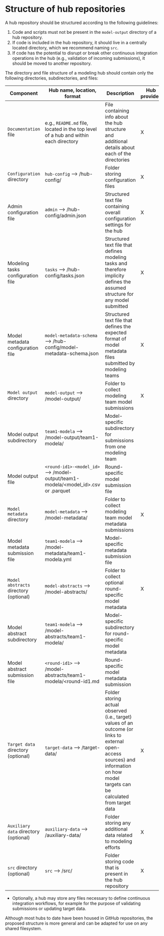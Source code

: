 # Structure of hub repositories

A hub repository should be structured according to the following guidelines:

1. Code and scripts must not be present in the `model-output` directory of a hub repository.
2. If code is included in the hub repository, it should live in a centrally located directory, which we recommend naming `src`.
3. If code has the potential to disrupt or break other continuous integration operations in the hub (e.g., validation of incoming submissions),
it should be moved to another repository. 


The directory and file structure of a modeling hub should contain only the following directories, subdirectories, and files:

| Component | Hub name, location, format | Description | Hub provides | Modeler provides |
| ------ | ------ | ------ | ------ | ------ | 
| `Documentation` file | e.g., `README.md` file, located in the top level of a hub and within each directory | File containing info about the hub structure and additional details about each of the directories| X |  |
| `Configuration` directory | `hub-config` --> /hub-config/ | Folder storing configuration files | X |  |
| Admin configuration file | `admin` --> /hub-config/admin.json | Structured text file containing overall configuration settings for the hub | X |  | 
| Modeling tasks configuration file | `tasks` --> /hub-config/tasks.json | Structured text file that defines modeling tasks and therefore implicity defines the assumed structure for any model submitted | X |  | 
| Model metadata configuration file | `model-metadata-schema` --> /hub-config/model-metadata-schema.json | Structured text file that defines the expected format of model metadata files submitted by modeling teams | X |  |  
| `Model output` directory | `model-output` --> /model-output/ | Folder to collect modeling team model submissions | X |  | 
| Model output subdirectory | `team1-modela` --> /model-output/team1-modela/ | Model-specific subdirectory for submissions from one modeling team |  | X | 
| Model output file | `<round-id1>-<model_id>` --> /model-output/team1-modela/<round-id1><model_id>.csv or .parquet| Round-specific model submission file |  | X | 
| `Model metadata` directory | `model-metadata` --> /model-metadata/ | Folder to collect modeling team model metadata submissions | X | | 
| Model metadata submission file | `team1-modela` --> /model-metadata/team1-modela.yml | Model-specific metadata submission file |  | X | 
| `Model abstracts` directory (optional) | `model-abstracts` --> /model-abstracts/ | Folder to collect optional round-specific model metadata | X |  | 
| Model abstract subdirectory | `team1-modela` --> /model-abstracts/team1-modela/ | Model-specific subdirectory for round-specific model metadata |  | X | 
| Model abstract submission file | `<round-id1>` --> /model-abstracts/team1-modela/<round-id1.md | Round-specific model metadata submission |  | X | 
| `Target data` directory (optional)| `target-data` --> /target-data/| Folder storing actual observed (i.e., target) values of an outcome (or links to external open-access sources) and information on how  model targets can be calculated from target data | X | | 
| `Auxiliary data` directory (optional) | `auxiliary-data` --> /auxiliary-data/ | Folder storing any additional data related to modeling efforts | X |  | 
| `src` directory (optional) | `src` --> /src/ | Folder storing code that is present in the hub repository | X |  | 

* Optionally, a hub may store any files necessary to define continuous integration workflows, for example for the purpose of validating submissions or updating target data. 

Although most hubs to date have been housed in GitHub repositories, the proposed structure is more general and can be adapted for use on any shared filesystem. 

